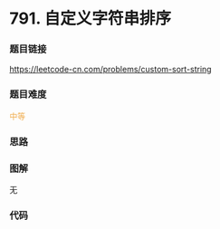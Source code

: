 # 791. 自定义字符串排序

### 题目链接

https://leetcode-cn.com/problems/custom-sort-string

### 题目难度

<font color=#F0AD4E>中等</font>

### 思路



### 图解

无

### 代码

```python
```